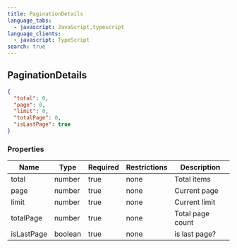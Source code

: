 ```yaml
---
title: PaginationDetails
language_tabs:
  - javascript: JavaScript,typescript
language_clients:
  - javascript: TypeScript
search: true
---
```


<h2 id="tocS_PaginationDetails">PaginationDetails</h2>

<!-- backwards compatibility -->

<a id="schemapaginationdetails"></a>
<a id="schema_PaginationDetails"></a>
<a id="tocSpaginationdetails"></a>
<a id="tocspaginationdetails"></a>

```json
{
  "total": 0,
  "page": 0,
  "limit": 0,
  "totalPage": 0,
  "isLastPage": true
}
```

### Properties

| Name       | Type    | Required | Restrictions | Description      |
| ---------- | ------- | -------- | ------------ | ---------------- |
| total      | number  | true     | none         | Total items      |
| page       | number  | true     | none         | Current page     |
| limit      | number  | true     | none         | Current limit    |
| totalPage  | number  | true     | none         | Total page count |
| isLastPage | boolean | true     | none         | is last page?    |

